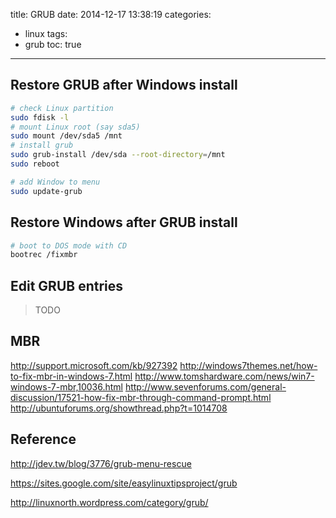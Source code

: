 title: GRUB
date: 2014-12-17 13:38:19
categories:
- linux
tags:
- grub
toc: true
---

## Restore GRUB after Windows install

```sh
# check Linux partition
sudo fdisk -l
# mount Linux root (say sda5)
sudo mount /dev/sda5 /mnt
# install grub
sudo grub-install /dev/sda --root-directory=/mnt
sudo reboot

# add Window to menu
sudo update-grub
```

## Restore Windows after GRUB install

```sh
# boot to DOS mode with CD
bootrec /fixmbr
```
## Edit GRUB entries

> TODO

## MBR

http://support.microsoft.com/kb/927392
http://windows7themes.net/how-to-fix-mbr-in-windows-7.html
http://www.tomshardware.com/news/win7-windows-7-mbr,10036.html
http://www.sevenforums.com/general-discussion/17521-how-fix-mbr-through-command-prompt.html
http://ubuntuforums.org/showthread.php?t=1014708

## Reference

http://jdev.tw/blog/3776/grub-menu-rescue

https://sites.google.com/site/easylinuxtipsproject/grub

http://linuxnorth.wordpress.com/category/grub/
